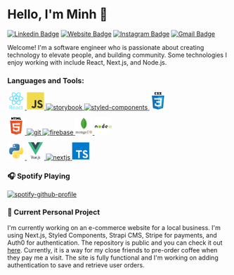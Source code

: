 # Hello, I'm Minh 👋

[![Linkedin Badge](https://img.shields.io/badge/-minhtran-blue?style=flat&logo=Linkedin&logoColor=white&link=https://www.linkedin.com/in/minh-m-tran/)](https://www.linkedin.com/in/minh-m-tran/)
[![Website Badge](https://img.shields.io/badge/-minhtality.com-47CCCC?style=flat&logo=Google-Chrome&logoColor=white&link=https://www.minhtality.com)](https://www.minhtality.com)
[![Instagram Badge](https://img.shields.io/badge/-@minhtality-purple?style=flat&logo=instagram&logoColor=white&link=https://www.instagram.com/minhtality/)](https://www.instagram.com/minhtality/)
[![Gmail Badge](https://img.shields.io/badge/-mtran1712-c14438?style=flat&logo=Gmail&logoColor=white&link=mailto:mtran1712@gmail.com)](mailto:mtran1712@gmail.com)

Welcome! I'm a software engineer who is passionate about creating technology to elevate people, and building community. Some technologies I enjoy working with include React, Next.js, and Node.js.

<h3 align="left">Languages and Tools:</h3>
<p align="left">
  <a href="https://reactjs.org/" target="_blank"> <img src="https://raw.githubusercontent.com/devicons/devicon/master/icons/react/react-original-wordmark.svg" alt="react" width="40" height="40"/> </a>
  <a href="https://developer.mozilla.org/en-US/docs/Web/JavaScript" target="_blank"> <img src="https://raw.githubusercontent.com/devicons/devicon/master/icons/javascript/javascript-original.svg" alt="javascript" width="40" height="40"/> </a> 
  <a href="https://storybook.js.org/" target="_blank"> <img src="https://www.pngfind.com/pngs/m/493-4934627_storybook-icon-ddf01037-storybook-js-hd-png-download.png" alt="storybook" width="40" height="40"/> </a>
  <a href="https://styled-components.com/" target="_blank"> <img src="https://styled-components.com/logo.png" alt="styled-components" width="40" height="40"/> </a>
  <a href="https://www.w3schools.com/css/" target="_blank"> <img src="https://raw.githubusercontent.com/devicons/devicon/master/icons/css3/css3-original-wordmark.svg" alt="css3" width="40" height="40"/> </a>

<a href="https://www.w3.org/html/" target="_blank"> <img src="https://raw.githubusercontent.com/devicons/devicon/master/icons/html5/html5-original-wordmark.svg" alt="html5" width="40" height="40"/> </a>
<a href="https://git-scm.com/" target="_blank"> <img src="https://www.vectorlogo.zone/logos/git-scm/git-scm-icon.svg" alt="git" width="40" height="40"/> </a>
<a href="https://firebase.google.com/" target="_blank"> <img src="https://www.vectorlogo.zone/logos/firebase/firebase-icon.svg" alt="firebase" width="40" height="40"/> </a>
<a href="https://www.mongodb.com/" target="_blank"> <img src="https://raw.githubusercontent.com/devicons/devicon/master/icons/mongodb/mongodb-original-wordmark.svg" alt="mongodb" width="40" height="40"/> </a>
<a href="https://nodejs.org" target="_blank"> <img src="https://raw.githubusercontent.com/devicons/devicon/master/icons/nodejs/nodejs-original-wordmark.svg" alt="nodejs" width="40" height="40"/> </a>

<a href="https://www.python.org" target="_blank"> <img src="https://raw.githubusercontent.com/devicons/devicon/master/icons/python/python-original.svg" alt="python" width="40" height="40"/> </a>
<a href="https://vuejs.org/" target="_blank"> <img src="https://raw.githubusercontent.com/devicons/devicon/master/icons/vuejs/vuejs-original-wordmark.svg" alt="vuejs" width="40" height="40"/> </a>
<a href="https://nextjs.org/" target="_blank"> <img src="https://nextjs.org/static/favicon/favicon-32x32.png" alt="nextjs" width="40" height="40"/> </a>
<a href="https://www.typescriptlang.org/" target="_blank"> <img src="https://raw.githubusercontent.com/devicons/devicon/master/icons/typescript/typescript-original.svg" alt="typescript" width="40" height="40"/> </a>

### 🎧 Spotify Playing

[![spotify-github-profile](https://spotify-github-profile.vercel.app/api/view?uid=1228461710&cover_image=true&theme=default)](https://github.com/kittinan/spotify-github-profile)

### 📕 Current Personal Project

I'm currently working on an e-commerce website for a local business. I'm using Next.js, Styled Components, Strapi CMS, Stripe for payments, and Auth0 for authentication. The repository is public and you can check it out [here](https://github.com/Minhtality/coffee). Currently, it is a way for my close friends to pre-order coffee when they pay me a visit. The site is fully functional and I'm working on adding authentication to save and retrieve user orders.
